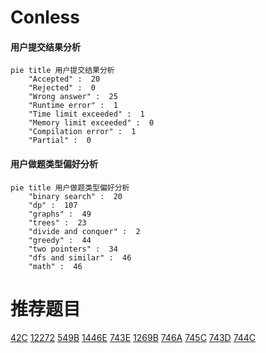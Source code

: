 # Conless

<!-- tabs:start -->



#### **用户提交结果分析**

```mermaid
pie title 用户提交结果分析
    "Accepted" :  20
    "Rejected" :  0
    "Wrong answer" :  25
    "Runtime error" :  1
    "Time limit exceeded" :  1
    "Memory limit exceeded" :  0
    "Compilation error" :  1
    "Partial" :  0
```

#### **用户做题类型偏好分析**

```mermaid
pie title 用户做题类型偏好分析
    "binary search" :  20
    "dp" :  107
    "graphs" :  49
    "trees" :  23
    "divide and conquer" :  2
    "greedy" :  44
    "two pointers" :  34
    "dfs and similar" :  46
    "math" :  46
```



<!-- tabs:end -->
# 推荐题目
[42C](https://codeforces.com/contest/42/problem/C)
[12272](https://codeforces.com/contest/1227/problem/2)
[549B](https://codeforces.com/contest/549/problem/B)
[1446E](https://codeforces.com/contest/1446/problem/E)
[743E](https://codeforces.com/contest/743/problem/E)
[1269B](https://codeforces.com/contest/1269/problem/B)
[746A](https://codeforces.com/contest/746/problem/A)
[745C](https://codeforces.com/contest/745/problem/C)
[743D](https://codeforces.com/contest/743/problem/D)
[744C](https://codeforces.com/contest/744/problem/C)
